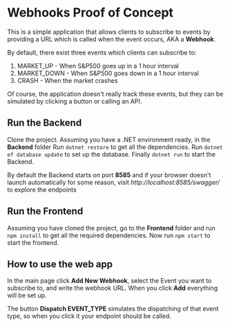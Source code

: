 # Webhooks Proof of Concept

This is a simple application that allows clients to subscribe to events by providing a URL which is called when the event occurs, AKA a **Webhook**.  

By default, there exist three events which clients can subscribe to:
1. MARKET_UP - When S&P500 goes up in a 1 hour interval
2. MARKET_DOWN - When S&P500 goes down in a 1 hour interval
3. CRASH - When the market crashes
  
Of course, the application doesn't really track these events, but they can be simulated by clicking a button or calling an API.

## Run the Backend

Clone the project. Assuming you have a .NET environment ready, in the **Backend** folder Run `dotnet restore` to get all the dependencies. Run `dotnet ef database update` to set up the database. Finally `dotnet run` to start the Backend.
  
By default the Backend starts on port **8585** and if your browser doesn't launch automatically for some reason, visit *http://localhost:8585/swagger/* to explore the endpoints

## Run the Frontend

Assuming you have cloned the project, go to the **Frontend** folder and run `npm install` to get all the required dependencies. Now run `npm start` to start the frontend.

## How to use the web app

In the main page click **Add New Webhook**, select the Event you want to subscribe to, and write the webhook URL. When you click **Add** everything will be set up.  

The button **Dispatch EVENT_TYPE** simulates the dispatching of that event type, so when you click it your endpoint should be called.